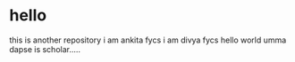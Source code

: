 # hello
this is another repository
i am ankita fycs
i am divya fycs
hello world
umma dapse is scholar.....
